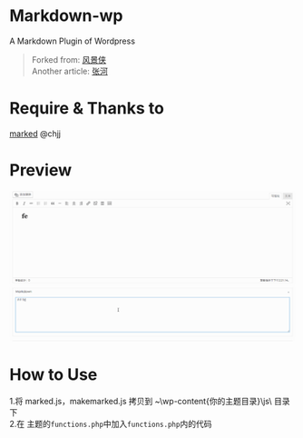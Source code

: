 # Markdown-wp
A Markdown Plugin of Wordpress

> Forked from: [风景侠](http://www.scaperow.com/323)  
> Another article: [张河](https://www.zivers.com/post/553.html)

Require & Thanks to
======
[marked](https://github.com/chjj/marked) @chjj

Preview
======
![img](./demo.gif)

How to Use  
======
1.将 marked.js，makemarked.js 拷贝到 ~\wp-content\{你的主题目录}\js\ 目录下  
2.在 主题的`functions.php`中加入`functions.php`内的代码